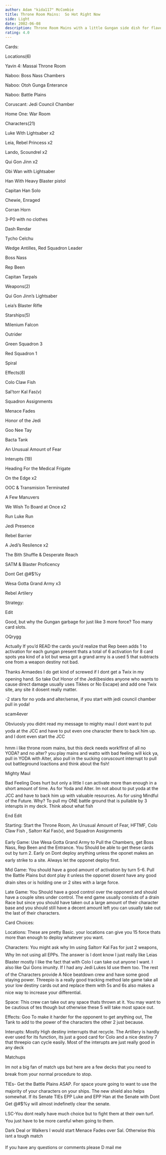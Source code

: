 ```yaml
---
author: Adam "kida117" McCombie
title: Throne Room Mains:  So Hot Right Now
side: Light
date: 2002-06-08
description: Throne Room Mains with a little Gungan side dish for flavor
rating: 4.0
---
```

Cards: 

Locations(6)
Yavin 4: Massai Throne Room
Naboo: Boss Nass Chambers
Naboo: Otoh Gunga Enterance
Naboo: Battle Plains
Coruscant: Jedi Council Chamber
Home One: War Room

Characters(21)
Luke With Lightsaber x2
Leia, Rebel Princess x2
Lando, Scoundrel x2
Qui Gon Jinn x2
Obi Wan with Lightsaber
Han With Heavy Blaster pistol
Capitan Han Solo
Chewie, Enraged
Corran Horn
3-P0 with no clothes
Dash Rendar
Tycho Celchu
Wedge Antilles, Red Squadron Leader
Boss Nass
Rep Been
Capitan Tarpals

Weapons(2)
Qui Gon Jinn’s Lightsaber
Leia’s Blaster Rifle

Starships(5)
Milenium Falcon
Outrider
Green Squadron 3
Red Squadron 1
Spiral

Effects(8)
Colo Claw Fish
Sal’torr Kal Fas(v)
Squadron Assignments
Menace Fades
Honor of the Jedi
Goo Nee Tay
Bacta Tank
An Unusual Amount of Fear

Interupts (19)
Heading For the Medical Frigate
On the Edge x2
OOC & Transmision Terminated
A Few Manuvers
We Wish To Board at Once x2
Run Luke Run
Jedi Presence
Rebel Barrier
A Jedi’s Resilence  x2
The Bith Shuffle & Desperate Reach
SATM & Blaster Proficency
Dont Get @#$%y
Wesa Gotta Grand Army x3
Rebel Artilery


Strategy: 

Edit
Good, but why the Gungan garbage for just like 3 more force? Too many card slots.  
  OQrygg 
Actually If you’d READ the cards you’d realize that Rep been adds 1 to activation for each gungan present thats a total of 6 activation for 8 card spots yea kind of a lot but wesa got a grand army is a used 5 that subtracts one from a weapon destiny not bad.

Thanks Armaedes I do get kind of screwed if I dont get a Twix in my opening hand.  So take Out Honor of the Jedi(besides anyone who wants to cause direct damage usually uses Tikkes or No Escape) and add one Twix site, any site it dosent really matter.

-2 stars for no yoda and alter/sense, if you start with jedi council chamber pull in yoda!  
  scam4ever 
Obviuosly you didnt read my message to mighty maul I dont want to put yoda at the JCC and have to put even one character there to back him up.  and I dont even start the JCC

hmm i like throne room mains, but this deck needs work!first of all no YODA? and no alter? you play mains and watto with bad feeling will kick ya, pull in YODA with Alter, also pull in the sucking coruscount interrupt to pull out battleground loactions and think about the fish!

Mighty Maul

  Bad Feeling Does hurt but only a little I can activate more than enough in a short amount of time.  As for Yoda and Alter.  Im not about to put yoda at the JCC and have to back him up with valuable resources.  As for using Mindful of the Future.  Why?  To pull my ONE battle ground that is pullable by 3 interupts in my deck.  Think about what fish



End Edit
Starting: Start the Throne Room, An Unusual Amount of Fear, HFTMF, Colo Claw Fish , Saltorr Kal Fas(v), and Squadron Assignments 

Early Game: Use Wesa Gotta Grand Army to Pull the Chambers, get Boss Nass, Rep Been and the Entrance.  You Should be able to get these cards out by turn 2.   Early on Dont deploy anything unless the oponet makes an early strike to a site.  Always let the opponet deploy first.  

Mid Game:  You should have a good amount of activation by turn 5-6.  Pull the Battle Plains but dont play it unless the opponet dosent have any good drain sites or is holding one or 2 sites with a large force.

Late Game: You Should have a good control over the opponent and should have a couple sites under control.  The end game usually consists of a drain Race but since you should have taken out a large amount of their character base  and you should still have a decent amount left you can usually take out the last of their characters.

Card Choices:
Locations: These are pretty Basic.  your locations can give you 15 force thats more than enough to deploy whatever you want.  

Characters:  You might ask why Im using Saltorr Kal Fas for just 2 weapons, Why Im not using all EPPs.  The answer is I dont know I just really like Leias Blaster mostly I like the fact that with Colo I can take out anyone I want.  I also like Qui Gons imunity.  If I had any Jedi Lukes Id use them too.  The rest of the Characters provide A Nice beatdown crew and have some good staying power.  Threepio is a really good tracking method late game take all your low destiny cards out and replace them with 5s and 6s  also makes a nice way to increase your differential.   

Space:  This crew can take out any space thats thrown at it.  You may want to be cautious of tes though but otherwise these 5 will take most space out.

Effects:  Goo To make it harder for the opponent to get anything out, The Tank to add to the power of the characters the other 2 just because.

Interupts:  Mostly High destiny imterrupts that recycle.  The Artillery is hardly ever used for its function, its just a good card for Colo and a nice destiny 7 that threepio can cycle easily.  Most of the interupts are just really good in any deck

Matchups
Im not a big fan of match ups but here are a few decks that you need to break from your normal procedure to stop.

TIEs- Get the Battle Plains ASAP.  For space youre going to want to use the majority of your characters on your ships.  The new shield also helps somewhat.  If its Senate TIEs EPP Luke and EPP Han at the Senate with Dont Get @#$%y will almost indefinetly clear the senate.

LSC-You dont really have much choice but to fight them at their own turf.  You just have to be more careful when going to them.

Dark Deal or Walkers I would start Menace Fades over Sal.  Otherwise this isnt a tough match

If you have any questions or comments please D mail me      